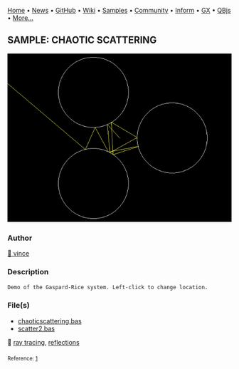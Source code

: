 [Home](https://qb64.com) • [News](../../news.md) • [GitHub](https://github.com/QB64Official/qb64) • [Wiki](https://github.com/QB64Official/qb64/wiki) • [Samples](../../samples.md) • [Community](../../community.md) • [Inform](../../inform.md) • [GX](../../gx.md) • [QBjs](../../qbjs.md) • [More...](../../more.md)

## SAMPLE: CHAOTIC SCATTERING

![chaoticscattering.png](img/chaoticscattering.png)

### Author

[🐝 vince](../vince.md) 

### Description

```text
Demo of the Gaspard-Rice system. Left-click to change location.
```

### File(s)

* [chaoticscattering.bas](src/chaoticscattering.bas)
* [scatter2.bas](src/scatter2.bas)

🔗 [ray tracing](../ray-tracing.md), [reflections](../reflections.md)


<sub>Reference: [1](ttps://en.wikipedia.org/wiki/Chaotic_scattering) </sub>
